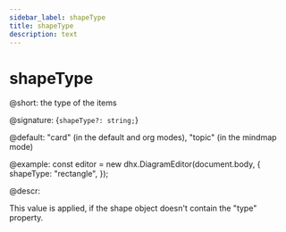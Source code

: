 ```yaml
---
sidebar_label: shapeType
title: shapeType
description: text
---
```


# shapeType

@short: the type of the items

@signature: {`shapeType?: string;`}

@default: "card" (in the default and org modes), "topic" (in the mindmap mode)

@example:
const editor = new dhx.DiagramEditor(document.body, {
    shapeType: "rectangle",
});

@descr:

This value is applied, if the shape object doesn't contain the "type" property.
